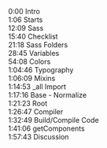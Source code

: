 0:00 Intro  
1:06 Starts  
12:09 Sass  
15:40 Checklist  
21:18 Sass Folders  
28:45 Variables  
54:08 Colors  
1:04:46 Typography  
1:06:09 Mixins  
1:14:53 _all Import  
1:17:16 Base - Normalize  
1:21:23 Root  
1:26:47 Compiler  
1:32:49 Build/Compile Code  
1:41:06 getComponents  
1:57:43 Discussion
